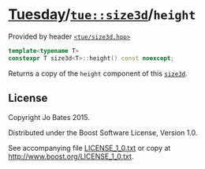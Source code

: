[Tuesday](../../../README.md)/[`tue::size3d`](../../headers/size3d.md)/`height`
===============================================================================
Provided by header [`<tue/size3d.hpp>`](../../headers/size3d.md)

```c++
template<typename T>
constexpr T size3d<T>::height() const noexcept;
```

Returns a copy of the `height` component of this
[`size3d`](../../headers/size3d.md).

License
-------
Copyright Jo Bates 2015.

Distributed under the Boost Software License, Version 1.0.

See accompanying file [LICENSE_1_0.txt](../../../LICENSE_1_0.txt) or copy at
http://www.boost.org/LICENSE_1_0.txt.
